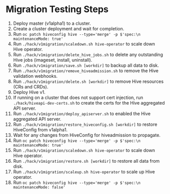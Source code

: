 # Migration Testing Steps

  1. Deploy master (v1alpha1) to a cluster.
  1. Create a cluster deployment and wait for completion.
  1. Run `oc patch hiveconfig hive --type='merge' -p $'spec:\n maintenanceMode: true'`
  1. Run `./hack/v1migration/scaledown.sh hive-operator` to scale down Hive operator.
  1. Run `./hack/v1migration/delete_hive_jobs.sh` to delete any outstanding Hive jobs (imageset, install, uninstall).
  1. Run `./hack/v1migration/save.sh [workdir]` to backup all data to disk.
  1. Run `./hack/v1migration/remove_hiveadmission.sh` to remove the Hive validation webhooks.
  1. Run `./hack/v1migration/delete.sh [workdir]` to remove Hive resources (CRs and CRDs).
  1. Deploy Hive v1.
  1. If running on a cluster that does not support cert injection, run `./hack/hiveapi-dev-certs.sh` to create the certs for the Hive aggregated API server.
  1. Run `./hack/v1migration/deploy_apiserver.sh` to enabled the Hive aggregated API server.
  1. Run `./hack/v1migration/restore_hiveconfig.sh [workdir]` to restore HiveConfig from v1alpha1.
  1. Wait for any changes from HiveConfig for hiveadmission to propagate.
  1. Run `oc patch hiveconfig hive --type='merge' -p $'spec:\n maintenanceMode: true'`
  1. Run `./hack/v1migration/scaledown.sh hive-operator` to scale down Hive operator.
  1. Run `./hack/v1migration/restore.sh [workdir]` to restore all data from disk.
  1. Run `./hack/v1migration/scaleup.sh hive-operator` to scale up Hive operator.
  1. Run `oc patch hiveconfig hive --type='merge' -p $'spec:\n maintenanceMode: false'`
